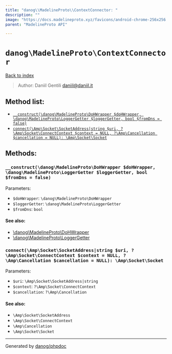 ```yaml
---
title: "danog\\MadelineProto\\ContextConnector: "
description: ""
image: "https://docs.madelineproto.xyz/favicons/android-chrome-256x256.png"
parent: "MadelineProto API"

---
```

# `danog\MadelineProto\ContextConnector`
[Back to index](../../index.html)

> Author: Daniil Gentili <daniil@daniil.it>  
  

  




## Method list:
* [`__construct(\danog\MadelineProto\DoHWrapper $doHWrapper, \danog\MadelineProto\LoggerGetter $loggerGetter, bool $fromDns = false)`](#__construct-danog-madelineproto-dohwrapper-dohwrapper-danog-madelineproto-loggergetter-loggergetter-bool-fromdns-false)
* [`connect(\Amp\Socket\SocketAddress|string $uri, ?\Amp\Socket\ConnectContext $context = NULL, ?\Amp\Cancellation $cancellation = NULL): \Amp\Socket\Socket`](#connect-amp-socket-socketaddress-string-uri-amp-socket-connectcontext-context-null-amp-cancellation-cancellation-null-amp-socket-socket)

## Methods:
### `__construct(\danog\MadelineProto\DoHWrapper $doHWrapper, \danog\MadelineProto\LoggerGetter $loggerGetter, bool $fromDns = false)`




Parameters:

* `$doHWrapper`: `\danog\MadelineProto\DoHWrapper`   
* `$loggerGetter`: `\danog\MadelineProto\LoggerGetter`   
* `$fromDns`: `bool`   


#### See also: 
* [\danog\MadelineProto\DoHWrapper](../../danog/MadelineProto/DoHWrapper.html)
* [\danog\MadelineProto\LoggerGetter](../../danog/MadelineProto/LoggerGetter.html)




### `connect(\Amp\Socket\SocketAddress|string $uri, ?\Amp\Socket\ConnectContext $context = NULL, ?\Amp\Cancellation $cancellation = NULL): \Amp\Socket\Socket`




Parameters:

* `$uri`: `\Amp\Socket\SocketAddress|string`   
* `$context`: `?\Amp\Socket\ConnectContext`   
* `$cancellation`: `?\Amp\Cancellation`   


#### See also: 
* `\Amp\Socket\SocketAddress`
* `\Amp\Socket\ConnectContext`
* `\Amp\Cancellation`
* `\Amp\Socket\Socket`




---
Generated by [danog/phpdoc](https://phpdoc.daniil.it)
